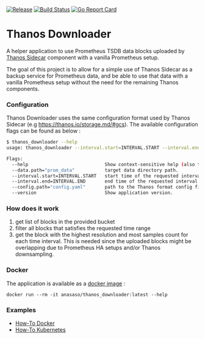 [![Release](https://img.shields.io/github/release/anas-aso/thanos_downloader.svg?style=flat)](https://github.com/anas-aso/thanos_downloader/releases/latest)
[![Build Status](https://github.com/anas-aso/thanos_downloader/workflows/.github/workflows/test.yml/badge.svg)](https://github.com/anas-aso/thanos_downloader/actions)
[![Go Report Card](https://goreportcard.com/badge/github.com/anas-aso/thanos_downloader)](https://goreportcard.com/report/github.com/anas-aso/thanos_downloader)

# Thanos Downloader
A helper application to use Prometheus TSDB data blocks uploaded by [Thanos Sidecar](https://github.com/thanos-io/thanos/blob/master/docs/components/sidecar.md) component with a vanilla Prometheus setup.

The goal of this project is to allow for a simple use of Thanos Sidecar as a backup service for Prometheus data, and be able to use that data with a vanilla Prometheus setup without the need for the remaining Thanos components.

### Configuration
Thanos Downloader uses the same configuration format used by Thanos Sidecar (e.g https://thanos.io/storage.md/#gcs).
The available configuration flags can be found as below :
```bash
$ thanos_downloader --help
usage: thanos_downloader --interval.start=INTERVAL.START --interval.end=INTERVAL.END [<flags>]

Flags:
  --help                            Show context-sensitive help (also try --help-long and --help-man).
  --data.path="prom_data"           target data directory path.
  --interval.start=INTERVAL.START   start time of the requested interval in Unix time format (seconds).
  --interval.end=INTERVAL.END       end time of the requested interval in Unix time format (seconds).
  --config.path="config.yaml"       path to the Thanos format config file.
  --version                         Show application version.
```

### How does it work
1. get list of blocks in the provided bucket
2. filter all blocks that satisfies the requested time range
3. get the block with the highest resolution and most samples count for each time interval. This is needed since the uploaded blocks might be overlapping due to Prometheus HA setups and/or Thanos downsampling.


### Docker
The application is available as a [docker image](https://hub.docker.com/repository/docker/anasaso/thanos_downloader) :
```
docker run --rm -it anasaso/thanos_downloader:latest --help
```

### Examples
- [How-To Docker](examples/docker.md)
- [How-To Kubernetes](examples/kubernetes.md)
